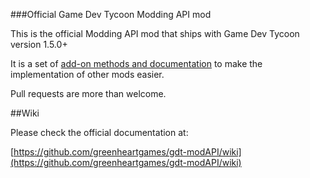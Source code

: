 ###Official Game Dev Tycoon Modding API mod

This is the official Modding API mod that ships with Game Dev Tycoon version 1.5.0+

It is a set of [add-on methods and documentation](https://github.com/greenheartgames/gdt-modAPI/wiki "Wiki") to make the implementation of other mods easier.

Pull requests are more than welcome.

##Wiki

Please check the official documentation at:

[https://github.com/greenheartgames/gdt-modAPI/wiki](https://github.com/greenheartgames/gdt-modAPI/wiki)